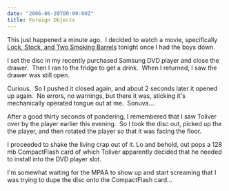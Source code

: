 ```yaml
---
date: "2006-06-20T00:00:00Z"
title: Foreign Objects
---
```


This just happened a minute ago.  I decided to watch a movie, specifically [Lock, Stock, and Two Smoking Barrels](https://en.wikipedia.org/wiki/Lock,_Stock_and_Two_Smoking_Barrels) tonight once I had the boys down.

I set the disc in my recently purchased Samsung DVD player and close the drawer.  Then I ran to the fridge to get a drink.  When I returned, I saw the drawer was still open.

Curious.  So I pushed it closed again, and about 2 seconds later it opened up again.  No errors, no warnings, but there it was, sticking it's mechanically operated tongue out at me.  Sonuva....

After a good thirty seconds of pondering, I remembered that I saw Toliver over by the player earlier this evening.  So I took the disc out, picked up the the player, and then rotated the player so that it was facing the floor.

I proceeded to shake the living crap out of it. Lo and behold, out pops a 128 mb CompactFlash card of which Toliver apparently decided that he needed to install into the DVD player slot.

I'm somewhat waiting for the MPAA to show up and start screaming that I was trying to dupe the disc onto the CompactFlash card...
